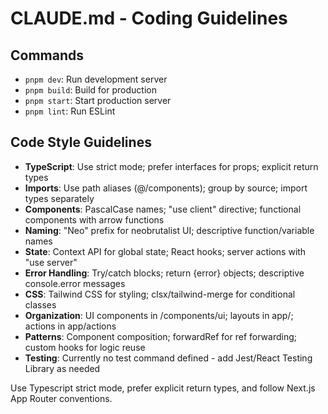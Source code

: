 # CLAUDE.md - Coding Guidelines

## Commands
- `pnpm dev`: Run development server
- `pnpm build`: Build for production
- `pnpm start`: Start production server
- `pnpm lint`: Run ESLint

## Code Style Guidelines
- **TypeScript**: Use strict mode; prefer interfaces for props; explicit return types
- **Imports**: Use path aliases (@/components); group by source; import types separately
- **Components**: PascalCase names; "use client" directive; functional components with arrow functions 
- **Naming**: "Neo" prefix for neobrutalist UI; descriptive function/variable names
- **State**: Context API for global state; React hooks; server actions with "use server"
- **Error Handling**: Try/catch blocks; return {error} objects; descriptive console.error messages
- **CSS**: Tailwind CSS for styling; clsx/tailwind-merge for conditional classes
- **Organization**: UI components in /components/ui; layouts in app/; actions in app/actions
- **Patterns**: Component composition; forwardRef for ref forwarding; custom hooks for logic reuse
- **Testing**: Currently no test command defined - add Jest/React Testing Library as needed

Use Typescript strict mode, prefer explicit return types, and follow Next.js App Router conventions.